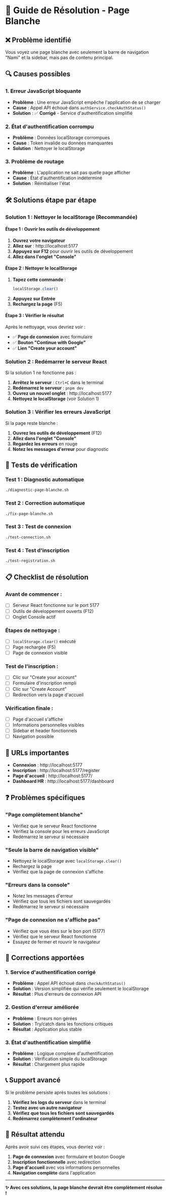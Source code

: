 # 🔧 Guide de Résolution - Page Blanche

## ❌ Problème identifié
Vous voyez une page blanche avec seulement la barre de navigation "Nami" et la sidebar, mais pas de contenu principal.

## 🔍 Causes possibles

### **1. Erreur JavaScript bloquante**
- **Problème** : Une erreur JavaScript empêche l'application de se charger
- **Cause** : Appel API échoué dans `authService.checkAuthStatus()`
- **Solution** : ✅ **Corrigé** - Service d'authentification simplifié

### **2. État d'authentification corrompu**
- **Problème** : Données localStorage corrompues
- **Cause** : Token invalide ou données manquantes
- **Solution** : Nettoyer le localStorage

### **3. Problème de routage**
- **Problème** : L'application ne sait pas quelle page afficher
- **Cause** : État d'authentification indéterminé
- **Solution** : Réinitialiser l'état

## 🛠️ Solutions étape par étape

### **Solution 1 : Nettoyer le localStorage (Recommandée)**

#### **Étape 1 : Ouvrir les outils de développement**
1. **Ouvrez votre navigateur**
2. **Allez sur** : http://localhost:5177
3. **Appuyez sur F12** pour ouvrir les outils de développement
4. **Allez dans l'onglet "Console"**

#### **Étape 2 : Nettoyer le localStorage**
1. **Tapez cette commande** :
   ```javascript
   localStorage.clear()
   ```
2. **Appuyez sur Entrée**
3. **Rechargez la page** (F5)

#### **Étape 3 : Vérifier le résultat**
Après le nettoyage, vous devriez voir :
- ✅ **Page de connexion** avec formulaire
- ✅ **Bouton "Continue with Google"**
- ✅ **Lien "Create your account"**

### **Solution 2 : Redémarrer le serveur React**

Si la solution 1 ne fonctionne pas :

1. **Arrêtez le serveur** : `Ctrl+C` dans le terminal
2. **Redémarrez le serveur** : `pnpm dev`
3. **Ouvrez un nouvel onglet** : http://localhost:5177
4. **Nettoyez le localStorage** (voir Solution 1)

### **Solution 3 : Vérifier les erreurs JavaScript**

Si la page reste blanche :

1. **Ouvrez les outils de développement** (F12)
2. **Allez dans l'onglet "Console"**
3. **Regardez les erreurs** en rouge
4. **Notez les messages d'erreur** pour diagnostic

## 🧪 Tests de vérification

### **Test 1 : Diagnostic automatique**
```bash
./diagnostic-page-blanche.sh
```

### **Test 2 : Correction automatique**
```bash
./fix-page-blanche.sh
```

### **Test 3 : Test de connexion**
```bash
./test-connection.sh
```

### **Test 4 : Test d'inscription**
```bash
./test-registration.sh
```

## 📋 Checklist de résolution

### **Avant de commencer :**
- [ ] Serveur React fonctionne sur le port 5177
- [ ] Outils de développement ouverts (F12)
- [ ] Onglet Console actif

### **Étapes de nettoyage :**
- [ ] `localStorage.clear()` exécuté
- [ ] Page rechargée (F5)
- [ ] Page de connexion visible

### **Test de l'inscription :**
- [ ] Clic sur "Create your account"
- [ ] Formulaire d'inscription rempli
- [ ] Clic sur "Create Account"
- [ ] Redirection vers la page d'accueil

### **Vérification finale :**
- [ ] Page d'accueil s'affiche
- [ ] Informations personnelles visibles
- [ ] Sidebar et header fonctionnels
- [ ] Navigation possible

## 🔗 URLs importantes

- **Connexion** : http://localhost:5177
- **Inscription** : http://localhost:5177/register
- **Page d'accueil** : http://localhost:5177/
- **Dashboard HR** : http://localhost:5177/dashboard

## ❓ Problèmes spécifiques

### **"Page complètement blanche"**
- Vérifiez que le serveur React fonctionne
- Vérifiez la console pour les erreurs JavaScript
- Redémarrez le serveur si nécessaire

### **"Seule la barre de navigation visible"**
- Nettoyez le localStorage avec `localStorage.clear()`
- Rechargez la page
- Vérifiez que la page de connexion s'affiche

### **"Erreurs dans la console"**
- Notez les messages d'erreur
- Vérifiez que tous les fichiers sont sauvegardés
- Redémarrez le serveur si nécessaire

### **"Page de connexion ne s'affiche pas"**
- Vérifiez que vous êtes sur le bon port (5177)
- Vérifiez que le serveur React fonctionne
- Essayez de fermer et rouvrir le navigateur

## 🔧 Corrections apportées

### **1. Service d'authentification corrigé**
- **Problème** : Appel API échoué dans `checkAuthStatus()`
- **Solution** : Version simplifiée qui vérifie seulement le localStorage
- **Résultat** : Plus d'erreurs de connexion API

### **2. Gestion d'erreur améliorée**
- **Problème** : Erreurs non gérées
- **Solution** : Try/catch dans les fonctions critiques
- **Résultat** : Application plus stable

### **3. État d'authentification simplifié**
- **Problème** : Logique complexe d'authentification
- **Solution** : Vérification simple du localStorage
- **Résultat** : Chargement plus rapide

## 📞 Support avancé

Si le problème persiste après toutes les solutions :

1. **Vérifiez les logs du serveur** dans le terminal
2. **Testez avec un autre navigateur**
3. **Vérifiez que tous les fichiers sont sauvegardés**
4. **Redémarrez complètement l'ordinateur**

## 🎯 Résultat attendu

Après avoir suivi ces étapes, vous devriez voir :

1. **Page de connexion** avec formulaire et bouton Google
2. **Inscription fonctionnelle** avec redirection
3. **Page d'accueil** avec vos informations personnelles
4. **Navigation complète** dans l'application

---

**✨ Avec ces solutions, la page blanche devrait être complètement résolue !** 
